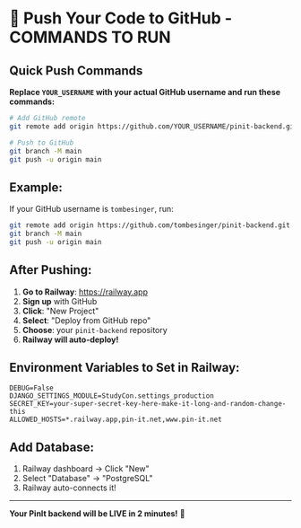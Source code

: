 # 🚀 Push Your Code to GitHub - COMMANDS TO RUN

## Quick Push Commands

**Replace `YOUR_USERNAME` with your actual GitHub username and run these commands:**

```bash
# Add GitHub remote
git remote add origin https://github.com/YOUR_USERNAME/pinit-backend.git

# Push to GitHub
git branch -M main
git push -u origin main
```

## Example:
If your GitHub username is `tombesinger`, run:

```bash
git remote add origin https://github.com/tombesinger/pinit-backend.git
git branch -M main
git push -u origin main
```

## After Pushing:

1. **Go to Railway**: https://railway.app
2. **Sign up** with GitHub
3. **Click**: "New Project"
4. **Select**: "Deploy from GitHub repo"
5. **Choose**: your `pinit-backend` repository
6. **Railway will auto-deploy!**

## Environment Variables to Set in Railway:

```
DEBUG=False
DJANGO_SETTINGS_MODULE=StudyCon.settings_production
SECRET_KEY=your-super-secret-key-here-make-it-long-and-random-change-this
ALLOWED_HOSTS=*.railway.app,pin-it.net,www.pin-it.net
```

## Add Database:
1. Railway dashboard → Click "New"
2. Select "Database" → "PostgreSQL"
3. Railway auto-connects it!

---

**Your PinIt backend will be LIVE in 2 minutes!** 🎉




